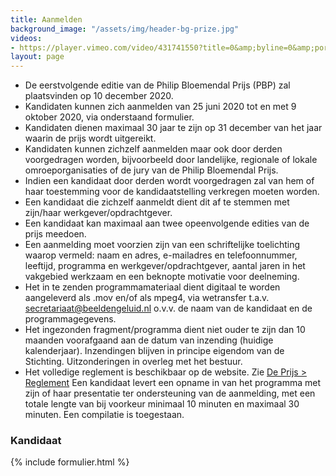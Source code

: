 ```yaml
---
title: Aanmelden
background_image: "/assets/img/header-bg-prize.jpg"
videos:
- https://player.vimeo.com/video/431741550?title=0&amp;byline=0&amp;portrait=0
layout: page
---
```


* De eerstvolgende editie van de Philip Bloemendal Prijs (PBP) zal plaatsvinden op 10 december 2020.
* Kandidaten kunnen zich aanmelden van 25 juni 2020 tot en met 9 oktober 2020, via onderstaand formulier.
* Kandidaten dienen maximaal 30 jaar te zijn op 31 december van het jaar waarin de prijs wordt uitgereikt.
* Kandidaten kunnen zichzelf aanmelden maar ook door derden voorgedragen worden, bijvoorbeeld door landelijke, regionale of lokale omroeporganisaties of de jury van de Philip Bloemendal Prijs.
* Indien een kandidaat door derden wordt voorgedragen zal van hem of haar toestemming voor de kandidaatstelling verkregen moeten worden.
* Een kandidaat die zichzelf aanmeldt dient dit af te stemmen met zijn/haar werkgever/opdrachtgever.
* Een kandidaat kan maximaal aan twee opeenvolgende edities van de prijs meedoen.
* Een aanmelding moet voorzien zijn van een schriftelijke toelichting waarop vermeld: naam en adres, e-mailadres en telefoonnummer, leeftijd, programma en werkgever/opdrachtgever, aantal jaren in het vakgebied werkzaam en een beknopte motivatie voor deelneming.
* Het in te zenden programmamateriaal dient digitaal te worden aangeleverd als .mov en/of als mpeg4, via wetransfer t.a.v. [secretariaat@beeldengeluid.nl](mailto:secretariaat@beeldengeluid.nl) o.v.v. de naam van de kandidaat en de programmagegevens. 
* Het ingezonden fragment/programma dient niet ouder te zijn dan 10 maanden voorafgaand aan de datum van inzending (huidige kalenderjaar). Inzendingen blijven in principe eigendom van de Stichting. Uitzonderingen in overleg met het bestuur.
* Het volledige reglement is beschikbaar op de website. Zie [De Prijs > Reglement](/de-prijs#reglement)
Een kandidaat levert een opname in van het programma met zijn of haar presentatie ter ondersteuning van de aanmelding, met een totale lengte van bij voorkeur minimaal 10 minuten en maximaal 30 minuten. Een compilatie is toegestaan.


### Kandidaat
 
{% include formulier.html %}
